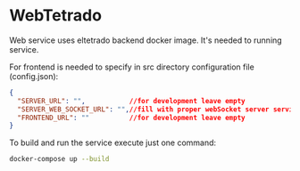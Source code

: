 # WebTetrado
Web service uses eltetrado backend docker image. It's needed to running service.

For frontend is needed to specify in src directory configuration file (config.json):
```json
{
  "SERVER_URL": "",           //for development leave empty
  "SERVER_WEB_SOCKET_URL": "",//fill with proper webSocket server service
  "FRONTEND_URL": ""          //for development leave empty
}
```

To build and run the service execute just one command:
```bash
docker-compose up --build
```
